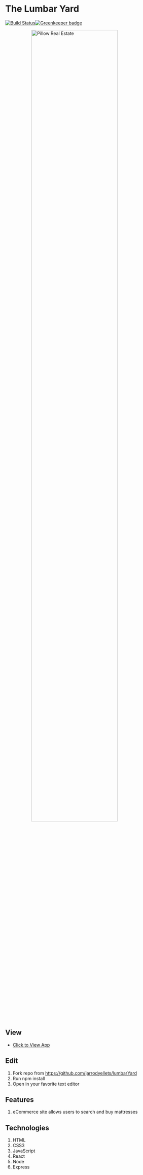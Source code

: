 # The Lumbar Yard

[![Build Status](https://travis-ci.org/jarrodyellets/lumbarYard.svg?branch=master)](https://travis-ci.org/jarrodyellets/lumbarYard)[![Greenkeeper badge](https://badges.greenkeeper.io/jarrodyellets/lumbarYard.svg)](https://greenkeeper.io/)

<figure><img src="http://www.jarrodyellets.com/images/lumbar.png" alt="Pillow Real Estate" style="width: 80%; display: block; margin-left: auto; margin-right: auto;"/></figure>

## View
- [Click to View App](https://thawing-hollows-26630.herokuapp.com/)

## Edit
1. Fork repo from <https://github.com/jarrodyellets/lumbarYard>
2. Run npm install
3. Open in your favorite text editor

## Features
1. eCommerce site allows users to search and buy mattresses

## Technologies
1. HTML
2. CSS3
3. JavaScript
3. React
4. Node
5. Express

